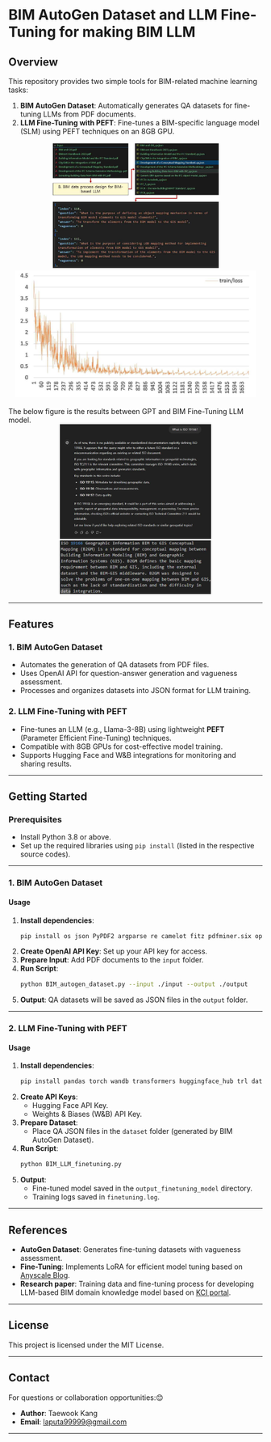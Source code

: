 # **BIM AutoGen Dataset and LLM Fine-Tuning for making BIM LLM**

## **Overview**
This repository provides two simple tools for BIM-related machine learning tasks:
1. **BIM AutoGen Dataset**: Automatically generates QA datasets for fine-tuning LLMs from PDF documents.
2. **LLM Fine-Tuning with PEFT**: Fine-tunes a BIM-specific language model (SLM) using PEFT techniques on an 8GB GPU.

<div style="text-align: center;">
<img src="https://github.com/mac999/BIM_LLM/blob/main/doc/img1.JPG" height="250">
<img src="https://github.com/mac999/BIM_LLM/blob/main/doc/img3.JPG" height="250">
</div>
</br>
The below figure is the results between GPT and BIM Fine-Tuning LLM model.</br>
<div style="text-align: center;">
<img src="https://github.com/mac999/BIM_LLM/blob/main/doc/img5.JPG" width="300"></br>
<img src="https://github.com/mac999/BIM_LLM/blob/main/doc/img2.JPG" width="300">
</div>

---

## **Features**
### **1. BIM AutoGen Dataset**
- Automates the generation of QA datasets from PDF files.
- Uses OpenAI API for question-answer generation and vagueness assessment.
- Processes and organizes datasets into JSON format for LLM training.

### **2. LLM Fine-Tuning with PEFT**
- Fine-tunes an LLM (e.g., Llama-3-8B) using lightweight **PEFT** (Parameter Efficient Fine-Tuning) techniques.
- Compatible with 8GB GPUs for cost-effective model training.
- Supports Hugging Face and W&B integrations for monitoring and sharing results.

---

## **Getting Started**

### **Prerequisites**
- Install Python 3.8 or above.
- Set up the required libraries using `pip install` (listed in the respective source codes).

---

### **1. BIM AutoGen Dataset**
#### **Usage**
1. **Install dependencies**:
   ```bash
   pip install os json PyPDF2 argparse re camelot fitz pdfminer.six openai tqdm
   ```
2. **Create OpenAI API Key**: Set up your API key for access.
3. **Prepare Input**: Add PDF documents to the `input` folder.
4. **Run Script**:
   ```bash
   python BIM_autogen_dataset.py --input ./input --output ./output
   ```
5. **Output**: QA datasets will be saved as JSON files in the `output` folder.

---

### **2. LLM Fine-Tuning with PEFT**
#### **Usage**
1. **Install dependencies**:
   ```bash
   pip install pandas torch wandb transformers huggingface_hub trl datasets peft PyPDF2 camelot-py pymupdf pdfminer.six openai tqdm
   ```
2. **Create API Keys**:
   - Hugging Face API Key.
   - Weights & Biases (W&B) API Key.
3. **Prepare Dataset**:
   - Place QA JSON files in the `dataset` folder (generated by BIM AutoGen Dataset).
4. **Run Script**:
   ```bash
   python BIM_LLM_finetuning.py
   ```
5. **Output**:
   - Fine-tuned model saved in the `output_finetuning_model` directory.
   - Training logs saved in `finetuning.log`.

---

## **References**
- **AutoGen Dataset**: Generates fine-tuning datasets with vagueness assessment.
- **Fine-Tuning**: Implements LoRA for efficient model tuning based on [Anyscale Blog](https://www.anyscale.com/blog/fine-tuning-llms-lora-or-full-parameter-an-in-depth-analysis-with-llama-2).
- **Research paper**: Training data and fine-tuning process for developing LLM-based BIM domain knowledge model based on [KCI portal](https://www.kci.go.kr/kciportal/ci/sereArticleSearch/ciSereArtiView.kci?sereArticleSearchBean.artiId=ART003141449).

---

## **License**
This project is licensed under the MIT License. 

---

## **Contact**
For questions or collaboration opportunities:😊
- **Author**: Taewook Kang
- **Email**: laputa99999@gmail.com

--- 


